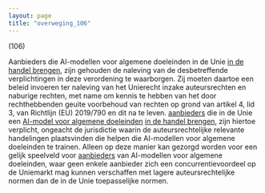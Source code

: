 ```yaml
---
layout: page
title: "overweging_106"
---
```


(106)

Aanbieders die AI-modellen voor algemene doeleinden in de Unie [in de handel brengen](a3.md#^handel), zijn gehouden de naleving van de desbetreffende verplichtingen in deze verordening te waarborgen. Zij moeten daartoe een beleid invoeren ter naleving van het Unierecht inzake auteursrechten en naburige rechten, met name om kennis te hebben van het door rechthebbenden geuite voorbehoud van rechten op grond van artikel 4, lid 3, van Richtlijn (EU) 2019/790 en dit na te leven. [aanbieders](a3.md#^aanbieder) die in de Unie een [AI-model voor algemene doeleinden](a3.md#^gpai) [in de handel brengen](a3.md#^handel), zijn hiertoe verplicht, ongeacht de jurisdictie waarin de auteursrechtelijke relevante handelingen plaatsvinden die helpen die AI-modellen voor algemene doeleinden te trainen. Alleen op deze manier kan gezorgd worden voor een gelijk speelveld voor [aanbieders](a3.md#^aanbieder) van AI-modellen voor algemene doeleinden, waar geen enkele aanbieder zich een concurrentievoordeel op de Uniemarkt mag kunnen verschaffen met lagere auteursrechtelijke normen dan de in de Unie toepasselijke normen.